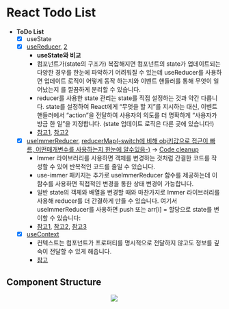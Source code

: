# React Todo List

- **ToDo List**
  - [X] useState
  - [X] [useReducer](https://github.com/euijunh/react-todo/commit/494e7b13a6e310a3410dc232ab2db487c95093c8), [2](https://github.com/euijunh/react-todo/commit/5c7a2195cf4c2af813f6b440640cec77b3bd2481)
    - **useState와 비교**
    - 컴포넌트가(state의 구조가) 복잡해지면 컴포넌트의 state가 업데이트되는 다양한 경우를 한눈에 파악하기 어려워질 수 있는데 useReducer를 사용하면 업데이트 로직이 어떻게 동작 하는지와 이벤트 핸들러를 통해 무엇이 일어났는지 를 깔끔하게 분리할 수 있습니다.
    - reducer를 사용한 state 관리는 state를 직접 설정하는 것과 약간 다릅니다. state를 설정하여 React에게 “무엇을 할 지”를 지시하는 대신, 이벤트 핸들러에서 “action”을 전달하여 사용자의 의도를 더 명확하게 “사용자가 방금 한 일”을 지정합니다. (state 업데이트 로직은 다른 곳에 있습니다!)
    - [참고1](https://react-ko.dev/reference/react/useReducer), [참고2](https://react-ko.dev/learn/extracting-state-logic-into-a-reducer)
  - [X] [useImmerReducer](https://github.com/euijunh/react-todo/commit/2d3eb1eb4c86623d52434fa88f62e4d8b7a23214), [reducerMap(-switch에 비해 obj키값으로 접근이 빠름, 어떤매개변수를 사용하는지 한눈에 알수있음-)](https://github.com/euijunh/react-todo/commit/5ca4823ab11c1ca0089d479264b2176d86a92794) -> [Code cleanup](https://github.com/euijunh/react-todo/commit/1b470a5bb8ff7f88cbd6cd8f7b4b6f81ee3bacd5)
    - Immer 라이브러리를 사용하면 객체를 변경하는 것처럼 간결한 코드를 작성할 수 있어 반복적인 코드를 줄일 수 있습니다.
    - use-immer 패키지는 추가로 useImmerReducer 함수를 제공하는데 이 함수를 사용하면 직접적인 변경을 통한 상태 변경이 가능합니다.
    - 일반 state의 객체와 배열을 변경할 때와 마찬가지로 Immer 라이브러리를 사용해 reducer를 더 간결하게 만들 수 있습니다. 여기서 useImmerReducer를 사용하면 push 또는 arr[i] = 할당으로 state를 변이할 수 있습니다:
    - [참고1](https://react-ko.dev/reference/react/useReducer#examples-basic), [참고2](https://react-ko.dev/learn/extracting-state-logic-into-a-reducer#writing-concise-reducers-with-immer), [참고3](https://github.com/immerjs/use-immer#useimmerreducer)
  - [X] [useContext](https://github.com/euijunh/react-todo/commit/8bc2260a63060a607328fca8c482e8306a687e9e)
    - 컨텍스트는 컴포넌트가 프로퍼티를 명시적으로 전달하지 않고도 정보를 깊숙이 전달할 수 있게 해줍니다.
    - [참고](https://react-ko.dev/reference/react/useContext)



## Component Structure
<p align="center">
  <img src="https://github.com/euijunh/react-todo/assets/52102634/89b856bb-1566-4245-af95-968331eceb67">
</p>
